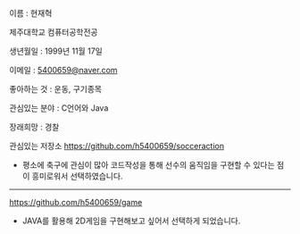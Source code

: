 이름 : 현재혁

제주대학교 컴퓨터공학전공

생년월일 : 1999년 11월 17일

이메일 : 5400659@naver.com

좋아하는 것 : 운동, 구기종목

관심있는 분야 : C언어와 Java

장래희망 : 경찰

관심있는 저장소
https://github.com/h5400659/socceraction

* 평소에 축구에 관심이 많아 코드작성을 통해 선수의 움직임을 구현할 수 있다는 점이 흥미로워서 선택하였습니다.
---
https://github.com/h5400659/game

* JAVA를 활용해 2D게임을 구현해보고 싶어서 선택하게 되었습니다.
